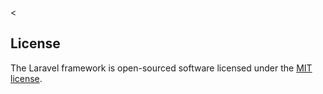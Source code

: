 <
## License

The Laravel framework is open-sourced software licensed under the [MIT license](https://opensource.org/licenses/MIT).
